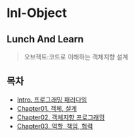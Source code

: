 # lnl-Object
## Lunch And Learn
> 오브젝트:코드로 이해하는 객체지향 설계

## 목차
- [Intro. 프로그래밍 패러다임](md/Intro.md)
- [Chapter01. 객체, 설계](md/ch01-ObjectsAndDesign.md)
- [Chapter02. 객체지향 프로그래밍](md/ch02-ObjectOrientedProgramming.md)
- [Chapter03. 역할, 책임, 협력](md/ch03-RoleResponsibilityCollaboration.md)